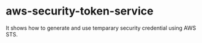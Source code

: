 # aws-security-token-service
It shows how to generate and use temparary security credential using AWS STS.
